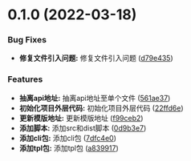 # 0.1.0 (2022-03-18)


### Bug Fixes

* **修复文件引入问题:** 修复文件引入问题 ([d79e435](https://github.com/qinshixixing/lunarlight/commit/d79e435461de8b4ee0ed2b08d7ee519850860570))


### Features

* **抽离api地址:** 抽离api地址至单个文件 ([561ae37](https://github.com/qinshixixing/lunarlight/commit/561ae3720206d9af389d5ef1547ee2d033f39c8c))
* **初始化项目外层代码:** 初始化项目外层代码 ([22ffd6e](https://github.com/qinshixixing/lunarlight/commit/22ffd6e0e214a953a5a25cb6dbdbcac5f10ab2b5))
* **更新模版地址:** 更新模版地址 ([f99ceb2](https://github.com/qinshixixing/lunarlight/commit/f99ceb2d87906ec7f8e29c654e4e5f0499b1e505))
* **添加脚本:** 添加src和dist脚本 ([0d9b3e7](https://github.com/qinshixixing/lunarlight/commit/0d9b3e7bfb0269eb72e4a68f5c33a00c5aedce18))
* **添加cli包:** 添加cli包 ([7dfc4e0](https://github.com/qinshixixing/lunarlight/commit/7dfc4e0536b44e245acab7f525be42adad656f58))
* **添加tpl包:** 添加tpl包 ([a839917](https://github.com/qinshixixing/lunarlight/commit/a839917403113fa01ff1b4ff4d42e8631e2bd4d5))



